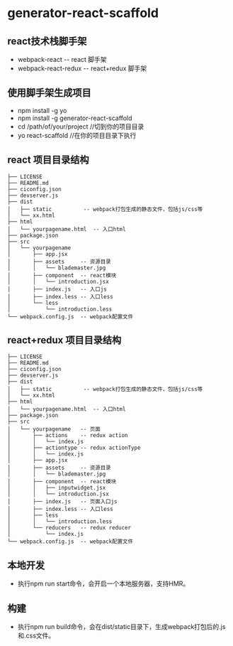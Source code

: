 # generator-react-scaffold

## react技术栈脚手架
*   webpack-react           -- react 脚手架  
*   webpack-react-redux     -- react+redux 脚手架

## 使用脚手架生成项目
*   npm install -g yo
*   npm install -g generator-react-scaffold
*   cd /path/of/your/project  //切到你的项目目录
*   yo react-scaffold  //在你的项目目录下执行

## react 项目目录结构
```
├── LICENSE
├── README.md
├── ciconfig.json
├── devserver.js
├── dist
│   ├── static          -- webpack打包生成的静态文件，包括js/css等
│   └── xx.html
├── html
│   └── yourpagename.html  -- 入口html
├── package.json
├── src
│   └── yourpagename
│       ├── app.jsx
│       ├── assets     -- 资源目录
│       │   └── blademaster.jpg
│       ├── component  -- react模块
│       │   └── introduction.jsx
│       ├── index.js   -- 入口js
│       ├── index.less -- 入口less
│       └── less
│           └── introduction.less
└── webpack.config.js  -- webpack配置文件
```

## react+redux 项目目录结构
```
├── LICENSE
├── README.md
├── ciconfig.json
├── devserver.js
├── dist
│   ├── static          -- webpack打包生成的静态文件，包括js/css等
│   └── xx.html
├── html
│   └── yourpagename.html  -- 入口html
├── package.json
├── src
│   └── yourpagename   -- 页面
│       ├── actions    -- redux action
│       │   └── index.js
│       ├── actiontype -- redux actionType
│       │   └── index.js
│       ├── app.jsx
│       ├── assets     -- 资源目录
│       │   └── blademaster.jpg
│       ├── component  -- react模块
│       │   ├── inputwidget.jsx
│       │   └── introduction.jsx
│       ├── index.js   -- 页面入口js
│       ├── index.less -- 入口less
│       ├── less
│       │   └── introduction.less
│       └── reducers   -- redux reducer
│           └── index.js 
└── webpack.config.js  -- webpack配置文件
```

## 本地开发
*   执行npm run start命令，会开启一个本地服务器，支持HMR。

## 构建
*   执行npm run build命令，会在dist/static目录下，生成webpack打包后的.js和.css文件。

